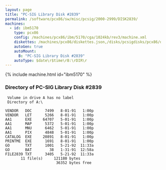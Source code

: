 ```yaml
---
layout: page
title: "PC-SIG Library Disk #2839"
permalink: /software/pcx86/sw/misc/pcsig/2000-2999/DISK2839/
machines:
  - id: ibm5170
    type: pcx86
    config: /machines/pcx86/ibm/5170/cga/1024kb/rev3/machine.xml
    diskettes: /machines/pcx86/diskettes.json,/disks/pcsigdisks/pcx86/diskettes.json
    autoGen: true
    autoMount:
      B: "PC-SIG Library Disk #2839"
    autoType: $date\r$time\rB:\rDIR\r
---
```


{% include machine.html id="ibm5170" %}

### Directory of PC-SIG Library Disk #2839

     Volume in drive A has no label
     Directory of A:\

    VENDOR   DOC      7499   8-01-91   1:00p
    VENDOR   LET      5266   8-01-91   1:00p
    AA1      EXE     64707   5-01-91   1:00p
    AA1      MAP      5372   5-01-91   1:00p
    AA1      MNU      6462   5-01-91   1:00p
    AA1      PIX      4848   5-01-91   1:00p
    CATALOG  EXE     20891   8-01-91   1:00p
    PRINTME  EXE      1691   8-01-91   1:00p
    GO       TXT      1001   5-21-92  11:33a
    GO       BAT        38   1-31-91  12:58a
    FILE2839 TXT      3405   5-21-92  11:33a
           11 file(s)     121180 bytes
                           36352 bytes free

